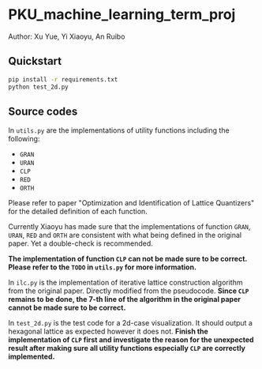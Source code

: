 # PKU_machine_learning_term_proj

Author: Xu Yue, Yi Xiaoyu, An Ruibo

## Quickstart

```bash
pip install -r requirements.txt
python test_2d.py
```

## Source codes

In `utils.py` are the implementations of utility functions including the following:

- `GRAN`
- `URAN`
- `CLP`
- `RED`
- `ORTH`
  
Please refer to paper "Optimization and Identification of Lattice Quantizers" for the detailed definition of each function.

Currently Xiaoyu has made sure that the implementations of function `GRAN`, `URAN`, `RED` and `ORTH` are consistent with what being defined in the original paper. Yet a double-check is recommended.

**The implementation of function `CLP` can not be made sure to be correct. Please refer to the `TODO` in `utils.py` for more information.**

In `ilc.py` is the implementation of iterative lattice construction algorithm from the original paper. Directly modified from the pseudocode. **Since `CLP` remains to be done, the 7-th line of the algorithm in the original paper cannot be made sure to be correct.**

In `test_2d.py` is the test code for a 2d-case visualization. It should output a hexagonal lattice as expected however it does not. **Finish the implementation of `CLP` first and investigate the reason for the unexpected result after making sure all utility functions especially `CLP` are correctly implemented.**
